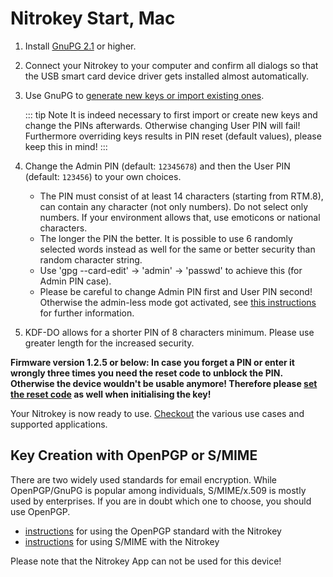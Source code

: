# Nitrokey Start, Mac
1. Install [GnuPG 2.1](https://gpgtools.org/) or higher.
2. Connect your Nitrokey to your computer and confirm all dialogs so that the USB smart card device driver gets installed almost automatically.
3. Use GnuPG to [generate new keys or import existing ones](https://www.nitrokey.com/documentation/openpgp-email-encryption).

    ::: tip Note
    It is indeed necessary to first import or create new keys and change the PINs afterwards. Otherwise changing User PIN will fail! Furthermore overriding keys results in PIN reset (default values), please keep this in mind!
    :::     
4. Change the Admin PIN (default: `12345678`) and then the User PIN (default: `123456`) to your own choices. 
    - The PIN must consist of at least 14 characters (starting from RTM.8), can contain any character (not only numbers). Do not select only numbers. If your environment allows that, use emoticons or national characters. 
    - The longer the PIN the better. It is possible to use 6 randomly selected words instead as well for the same or better security than random character string.
    - Use 'gpg --card-edit' -> 'admin' -> 'passwd' to achieve this (for Admin PIN case). 
    - Please be careful to change Admin PIN first and User PIN second! Otherwise the admin-less mode got activated, see [this instructions](https://www.fsij.org/doc-gnuk/gnuk-passphrase-setting.html#) for further information.
5. KDF-DO allows for a shorter PIN of 8 characters minimum. Please use greater length for the increased security.

**Firmware version 1.2.5 or below: In case you forget a PIN or enter it wrongly three times you need the reset code to unblock the PIN. Otherwise the device wouldn't be usable anymore! Therefore please [set the reset code](http://www.fsij.org/doc-gnuk/gnuk-passphrase-setting.html#set-up-pw1-pw3-and-reset-code) as well when initialising the key!**

Your Nitrokey is now ready to use. [Checkout](https://www.nitrokey.com/documentation/applications) the various use cases and supported applications.
## Key Creation with OpenPGP or S/MIME
There are two widely used standards for email encryption. While OpenPGP/GnuPG is popular among individuals, S/MIME/x.509 is mostly used by enterprises. If you are in doubt which one to choose, you should use OpenPGP.

- [instructions](https://www.nitrokey.com/documentation/openpgp-email-encryption) for using the OpenPGP standard with the Nitrokey
- [instructions](https://www.nitrokey.com/documentation/smime-email-encryption) for using S/MIME with the Nitrokey

Please note that the Nitrokey App can not be used for this device!
